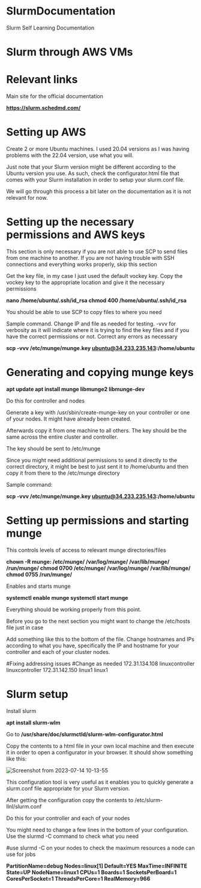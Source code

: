 # SlurmDocumentation
Slurm Self Learning Documentation




# Slurm through AWS VMs

# Relevant links

Main site for the official documentation

**https://slurm.schedmd.com/**

# Setting up AWS 

Create 2 or more Ubuntu machines. I used 20.04 versions as I was having problems with the 22.04 version, use what you will. 

Just note that your Slurm version might be different according to the Ubuntu version you use. As such, check the configurator.html file that comes with your Slurm installation in order to setup your slurm.conf file.

We will go through this process a bit later on the documentation as it is not relevant for now.


# Setting up the necessary permissions and AWS keys

This section is only necessary if you are not able to use SCP to send files from one machine to another. If you are not having trouble with SSH connections and everything works properly, skip this section


Get the key file, in my case I just used the default vockey key. 
Copy the vockey key to the appropriate location and give it the necessary permissions

**nano  /home/ubuntu/.ssh/id_rsa
chmod 400 /home/ubuntu/.ssh/id_rsa**

You should be able to use SCP to copy files to where you need

Sample command. Change IP and file as needed for testing. -vvv for verbosity as it will indicate where it is trying to find the key files and if you have the correct permissions or not. Correct any errors as necessary

**scp -vvv /etc/munge/munge.key ubuntu@34.233.235.143:/home/ubuntu**

# Generating and copying munge keys



**apt update
apt install munge libmunge2 libmunge-dev**

Do this for controller and nodes

Generate a key with /usr/sbin/create-munge-key on your controller or one of your nodes. It might have already been created. 

Afterwards copy it from one machine to all others. The key should be the same across the entire cluster and controller.

The key should be sent to /etc/munge

Since you might need additional permissions to send it directly to the correct directory, it might be best to just sent it to /home/ubuntu and then copy it from there to the /etc/munge directory

Sample command:

**scp -vvv /etc/munge/munge.key ubuntu@34.233.235.143:/home/ubuntu**



# Setting up permissions and starting munge

This controls levels of access to relevant munge directories/files

**chown -R munge: /etc/munge/ /var/log/munge/ /var/lib/munge/ /run/munge/
chmod 0700 /etc/munge/ /var/log/munge/ /var/lib/munge/
chmod 0755 /run/munge/**


Enables and starts munge

**systemctl enable munge
systemctl start munge**


Everything should be working properly from this point. 


Before you go to the next section you might want to change the /etc/hosts file just in case

Add something like this to the bottom of the file. Change hostnames and IPs according to what you have, specifically the IP and hostname for your controller and each of your cluster nodes.


#Fixing addressing issues
#Change as needed
172.31.134.108 linuxcontroller linuxcontroller
172.31.142.150 linux1 linux1

# Slurm setup

Install slurm

**apt install slurm-wlm**

Go to **/usr/share/doc/slurmctld/slurm-wlm-configurator.html**

Copy the contents to a html file in your own local machine and then execute it in order to open a configurator in your browser. It should show something like this:





![Screenshot from 2023-07-14 10-13-55](https://github.com/AF-Github1/SlurmDocumentation/assets/133685290/ef16ad76-a791-4110-a5eb-01374ea2b9ea)



This configuration tool is very useful as it enables you to quickly generate a slurm.conf file appropriate for your Slurm version.

After getting the configuration copy the contents to /etc/slurm-llnl/slurm.conf 

Do this for your controller and each of your nodes


You might need to change a few lines in the bottom of your configuration. Use the slurmd -C command to check what you need 

#use slurmd -C on your nodes to check the maximum resources a node can use for jobs

**PartitionName=debug Nodes=linux[1] Default=YES MaxTime=INFINITE State=UP
NodeName=linux1 CPUs=1 Boards=1 SocketsPerBoard=1 CoresPerSocket=1 ThreadsPerCore=1 RealMemory=966**



















